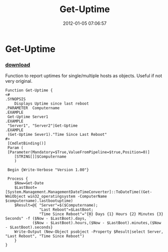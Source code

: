 ﻿---
pid:            3143
parent:         0
children:       
poster:         81stPerson
title:          Get-Uptime
date:           2012-01-05 07:06:57
description:    Function to report uptimes for single/multiple hosts as objects. Useful if not very original.
format:         posh
---

# Get-Uptime

### [download](3143.ps1)  

Function to report uptimes for single/multiple hosts as objects. Useful if not very original.

```posh
Function Get-Uptime {
<#
.SYNOPSIS 
	Displays Uptime since last reboot
.PARAMETER  Computername
.EXAMPLE
 Get-Uptime Server1
.EXAMPLE
 "Server1", "Server2"|Get-Uptime
.EXAMPLE
 (Get-Uptime Sever1)."Time Since Last Reboot"
#>
 [CmdletBinding()]
 Param (
 [Parameter(Mandatory=$True,ValueFromPipeline=$true,Position=0)]
	[STRING[]]$Computername
	)

 Begin {Write-Verbose "Version 1.00"}
	
 Process {
 	$Now=Get-Date
 	$LastBoot=[System.Management.ManagementDateTimeConverter]::ToDateTime((Get-WmiObject win32_operatingsystem -ComputerName $computername).lastbootuptime)
 	$Result=@{ "Server"=$($Computername);
 	    	   "Last Reboot"=$LastBoot;
 	    	   "Time Since Reboot"="{0} Days {1} Hours {2} Minutes {3} Seconds" -f ($Now - $LastBoot).days, `
 			($Now - $LastBoot).hours,($Now - $LastBoot).minutes,($Now - $LastBoot).seconds}
 	Write-Output (New-Object psobject -Property $Result|select Server, "Last Reboot", "Time Since Reboot")
 	}
}
```
